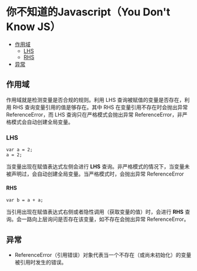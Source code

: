 # 你不知道的Javascript（You Don't Know JS）


* [作用域](#作用域)
    * [LHS](#LHS)
    * [RHS](#RHS)
* [异常](#异常)


## 作用域
作用域就是检测变量是否合规的规则。利用 LHS 查询被赋值的变量是否存在，利用 RHS 查询变量引用的值是够存在。其中 RHS 在变量引用不存在时会抛出异常 ReferenceError，而 LHS 查询只在严格模式会抛出异常 ReferenceError，非严格模式会自动创建全局变量。



### LHS 
```
var a = 2;
a = 2;
```
当变量出现在赋值表达式左侧会进行 **LHS** 查询。非严格模式的情况下，当变量未被声明过，会自动创建全局变量。当严格模式时，会抛出异常 ReferenceError

#### RHS 
```
var b = a + a;
```
当引用出现在赋值表达式右侧或者隐性调用（获取变量的值）时，会进行 **RHS** 查询。会一路向上层询问是否存在该变量，如不存在会抛出异常 ReferenceError。





## 异常
* ReferenceError（引用错误）对象代表当一个不存在（或尚未初始化）的变量被引用时发生的错误。